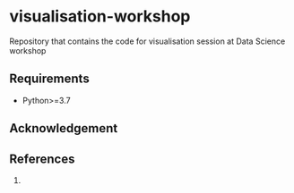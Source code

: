 # visualisation-workshop
Repository that contains the code for visualisation session at Data Science workshop

## Requirements

* Python>=3.7

## Acknowledgement

## References
1. 
